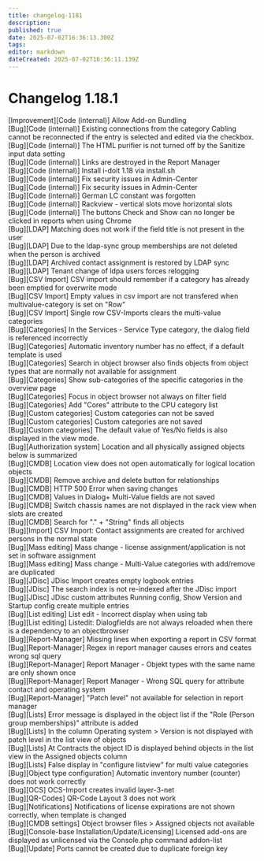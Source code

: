 ```yaml
---
title: changelog-1181
description: 
published: true
date: 2025-07-02T16:36:13.300Z
tags: 
editor: markdown
dateCreated: 2025-07-02T16:36:11.139Z
---
```


# Changelog 1.18.1
<!-- cSpell:disable -->
<!-- markdownlint-disable MD052 -->
[Improvement][Code (internal)]                    Allow Add-on Bundling<br>
[Bug][Code (internal)]                            Existing connections from the category Cabling cannot be reconnected if the entry is selected and edited via the checkbox.<br>
[Bug][Code (internal)]                            The HTML purifier is not turned off by the Sanitize input data setting<br>
[Bug][Code (internal)]                            Links are destroyed in the Report Manager<br>
[Bug][Code (internal)]                            Install i-doit 1.18 via install.sh<br>
[Bug][Code (internal)]                            Fix security issues in Admin-Center<br>
[Bug][Code (internal)]                            Fix security issues in Admin-Center<br>
[Bug][Code (internal)]                            German LC constant was forgotten<br>
[Bug][Code (internal)]                            Rackview - vertical slots move horizontal slots<br>
[Bug][Code (internal)]                            The buttons Check and Show can no longer be clicked in reports when using Chrome<br>
[Bug][LDAP]                                       Matching does not work if the field title is not present in the user<br>
[Bug][LDAP]                                       Due to the ldap-sync group memberships are not deleted when the person is archived<br>
[Bug][LDAP]                                       Archived contact assignment is restored by LDAP sync<br>
[Bug][LDAP]                                       Tenant change of ldpa users forces relogging<br>
[Bug][CSV Import]                                 CSV import should remember if a category has already been emptied for overwrite mode<br>
[Bug][CSV Import]                                 Empty values in csv import are not transfered when multivalue-category is set on "Row"<br>
[Bug][CSV Import]                                 Single row CSV-Imports clears the multi-value categories<br>
[Bug][Categories]                                 In the Services - Service Type category, the dialog field is referenced incorrectly<br>
[Bug][Categories]                                 Automatic inventory number has no effect, if a default template is used<br>
[Bug][Categories]                                 Search in object browser also finds objects from object types that are normally not available for assignment<br>
[Bug][Categories]                                 Show sub-categories of the specific categories in the overview page<br>
[Bug][Categories]                                 Focus in object browser not always on filter field<br>
[Bug][Categories]                                 Add "Cores" attribute to the CPU category list<br>
[Bug][Custom categories]                          Custom categories can not be saved<br>
[Bug][Custom categories]                          Custom categories are not saved<br>
[Bug][Custom categories]                          The default value of Yes/No fields is also displayed in the view mode.<br>
[Bug][Authorization system]                       Location and all physically assigned objects below is summarized<br>
[Bug][CMDB]                                       Location view does not open automatically for logical location objects<br>
[Bug][CMDB]                                       Remove archive and delete button for relationships<br>
[Bug][CMDB]                                       HTTP 500 Error when saving changes<br>
[Bug][CMDB]                                       Values in Dialog+ Multi-Value fields are not saved<br>
[Bug][CMDB]                                       Switch chassis names are not displayed in the rack view when slots are created<br>
[Bug][CMDB]                                       Search for "." + "String" finds all objects<br>
[Bug][Import]                                     CSV Import: Contact assignments are created for archived persons in the normal state<br>
[Bug][Mass editing]                               Mass change - license assignment/application is not set in software assignment<br>
[Bug][Mass editing]                               Mass change - Multi-Value categories with add/remove  are duplicated<br>
[Bug][JDisc]                                      JDisc Import creates empty logbook entries<br>
[Bug][JDisc]                                      The search index is not re-indexed after the JDisc import<br>
[Bug][JDisc]                                      JDisc custom attributes Running config, Show Version and Startup config create multiple entries<br>
[Bug][List editing]                               List edit - Incorrect display when using tab<br>
[Bug][List editing]                               Listedit: Dialogfields are not always reloaded when there is a dependency to an objectbrowser<br>
[Bug][Report-Manager]                             Missing lines when exporting a report in CSV format<br>
[Bug][Report-Manager]                             Regex in report manager causes errors and ceates wrong sql query<br>
[Bug][Report-Manager]                             Report Manager - Objekt types with the same name are only shown once<br>
[Bug][Report-Manager]                             Report Manager - Wrong SQL query for attribute contact and operating system<br>
[Bug][Report-Manager]                             "Patch level" not available for selection in report manager<br>
[Bug][Lists]                                      Error message is displayed in the object list if the "Role (Person group memberships)" attribute is added<br>
[Bug][Lists]                                      In the column Operating system > Version is not displayed with patch level in the list view of objects<br>
[Bug][Lists]                                      At Contracts the object ID is displayed behind objects in the list view in the Assigned objects column<br>
[Bug][Lists]                                      False display in "configure listview" for multi value categories<br>
[Bug][Object type configuration]                  Automatic inventory number (counter) does not work correctly<br>
[Bug][OCS]                                        OCS-Import creates invalid layer-3-net<br>
[Bug][QR-Codes]                                   QR-Code Layout 3 does not work<br>
[Bug][Notifications]                              Notifications of license expirations are not shown correctly, when template is changed<br>
[Bug][CMDB settings]                              Object browser files > Assigned objects not available<br>
[Bug][Console-base Installation/Update/Licensing] Licensed add-ons are displayed as unlicensed via the Console.php command addon-list<br>
[Bug][Update]                                     Ports cannot be created due to duplicate foreign key<br>
